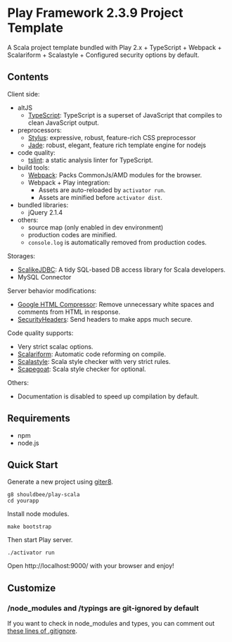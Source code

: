 # Play Framework 2.3.9 Project Template

A Scala project template bundled with Play 2.x + TypeScript + Webpack + Scalariform + Scalastyle + Configured security options by default.

## Contents

Client side:

* altJS
    * [TypeScript]: TypeScript is a superset of JavaScript that compiles to clean JavaScript output.
* preprocessors:
    * [Stylus]: expressive, robust, feature-rich CSS preprocessor
    * [Jade]: robust, elegant, feature rich template engine for nodejs
* code quality:
    * [tslint]: a static analysis linter for TypeScript.
* build tools:
    * [Webpack]: Packs CommonJs/AMD modules for the browser.
    * Webpack + Play integration:
        * Assets are auto-reloaded by `activator run`.
        * Assets are minified before `activator dist`.
* bundled libraries:
    * jQuery 2.1.4
* others:
    * source map (only enabled in dev environment)
    * production codes are minified.
    * `console.log` is automatically removed from production codes.

Storages:

* [ScalikeJDBC]: A tidy SQL-based DB access library for Scala developers.
* MySQL Connector

Server behavior modifications:

* [Google HTML Compressor]: Remove unnecessary white spaces and comments from HTML in response.
* [SecurityHeaders]: Send headers to make apps much secure.

Code quality supports:

* Very strict scalac options.
* [Scalariform]: Automatic code reforming on compile.
* [Scalastyle]: Scala style checker with very strict rules.
* [Scapegoat]: Scala style checker for optional.

Others:

* Documentation is disabled to speed up compilation by default.


## Requirements

* npm
* node.js

## Quick Start

Generate a new project using [giter8].

```
g8 shouldbee/play-scala
cd yourapp
```

Install node modules.

```
make bootstrap
```

Then start Play server.

```
./activator run
```

Open http://localhost:9000/ with your browser and enjoy!

## Customize

### /node_modules and /typings are git-ignored by default

If you want to check in node_modules and types, you can comment out [these lines of .gitignore](https://github.com/shouldbee/play-scala.g8/blob/master/src/main/g8/.gitignore#L11-L12).


[Webpack]: http://webpack.github.io/
[TypeScript]: http://www.typescriptlang.org/
[Stylus]: https://learnboost.github.io/stylus/
[Jade]: http://jade-lang.com/
[tslint]: https://github.com/palantir/tslint

[ScalikeJDBC]: http://scalikejdbc.org/
[Google HTML Compressor]: https://code.google.com/p/htmlcompressor/
[SecurityHeaders]: https://www.playframework.com/documentation/2.3.x/SecurityHeaders
[Scalariform]: https://github.com/mdr/scalariform
[Scalastyle]: http://www.scalastyle.org/
[Scapegoat]: https://github.com/sksamuel/scalac-scapegoat-plugin

[giter8]: https://github.com/n8han/giter8/
